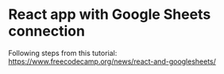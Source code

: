 # React app with Google Sheets connection
Following steps from this tutorial: https://www.freecodecamp.org/news/react-and-googlesheets/
